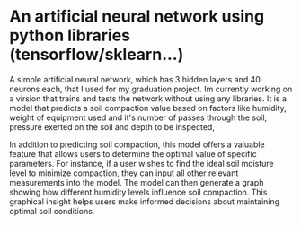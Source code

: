 <h1>An artificial neural network using python libraries (tensorflow/sklearn...)</h1>
<p>A simple artificial neural network, which has 3 hidden layers and 40 neurons each, that I used for my graduation project. Im currently working on a virsion that trains and tests the network without using any libraries. It is a model that predicts a soil compaction value based on factors like humidity, weight of equipment used and it's number of passes through the soil, pressure exerted on the soil and depth to be inspected,

In addition to predicting soil compaction, this model offers a valuable feature that allows users to determine the optimal value of specific parameters. For instance, if a user wishes to find the ideal soil moisture level to minimize compaction, they can input all other relevant measurements into the model. The model can then generate a graph showing how different humidity levels influence soil compaction. This graphical insight helps users make informed decisions about maintaining optimal soil conditions.
</p>
